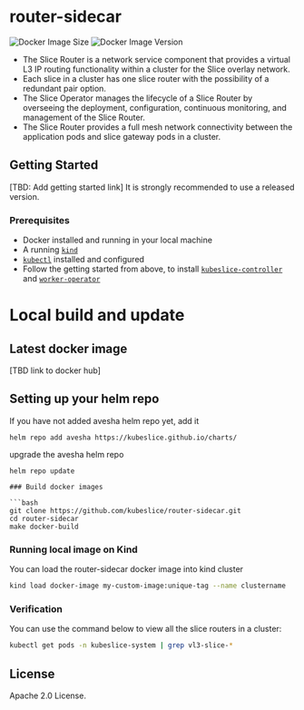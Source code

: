 # router-sidecar

![Docker Image Size](https://img.shields.io/docker/image-size/aveshasystems/kubeslice-router-sidecar/latest)
![Docker Image Version](https://img.shields.io/docker/v/aveshasystems/kubeslice-router-sidecar?sort=date)

* The Slice Router is a network service component that provides a virtual L3 IP routing functionality within a cluster for the Slice overlay network.
* Each slice in a cluster has one slice router with the possibility of a redundant pair option. 
* The Slice Operator manages the lifecycle of a Slice Router by overseeing the deployment, configuration,  continuous monitoring, and management of the Slice Router.
* The Slice Router provides a full mesh network connectivity between the application pods and slice gateway pods in a cluster. 

## Getting Started

[TBD: Add getting started link] 
It is strongly recommended to use a released version.

### Prerequisites

* Docker installed and running in your local machine
* A running [`kind`](https://kind.sigs.k8s.io/)
* [`kubectl`](https://kubernetes.io/docs/tasks/tools/) installed and configured
* Follow the getting started from above, to install [`kubeslice-controller`](https://github.com/kubeslice/kubeslice-controller) and [`worker-operator`](https://github.com/kubeslice/worker-operator)

# Local build and update 

## Latest docker image
[TBD link to docker hub]

## Setting up your helm repo

If you have not added avesha helm repo yet, add it

```console
helm repo add avesha https://kubeslice.github.io/charts/
```

upgrade the avesha helm repo

```console
helm repo update

### Build docker images

```bash
git clone https://github.com/kubeslice/router-sidecar.git
cd router-sidecar
make docker-build
```

### Running local image on Kind

You can load the router-sidecar docker image into kind cluster

```bash
kind load docker-image my-custom-image:unique-tag --name clustername
```

### Verification
You can use the command below to view all the slice routers in a cluster:

```bash
kubectl get pods -n kubeslice-system | grep vl3-slice-* 
```

## License

Apache 2.0 License.
